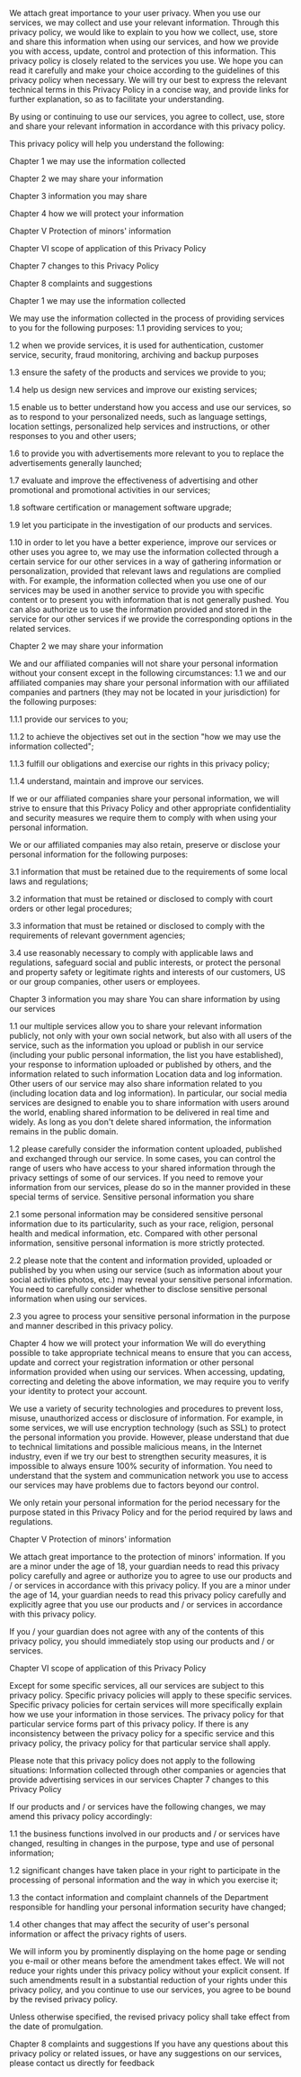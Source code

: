 

We attach great importance to your user privacy. When you use our services, we may collect and use your relevant information. Through this privacy policy, we would like to explain to you how we collect, use, store and share this information when using our services, and how we provide you with access, update, control and protection of this information. This privacy policy is closely related to the services you use. We hope you can read it carefully and make your choice according to the guidelines of this privacy policy when necessary. We will try our best to express the relevant technical terms in this Privacy Policy in a concise way, and provide links for further explanation, so as to facilitate your understanding.

By using or continuing to use our services, you agree to collect, use, store and share your relevant information in accordance with this privacy policy.

This privacy policy will help you understand the following:

Chapter 1 we may use the information collected

Chapter 2 we may share your information

Chapter 3 information you may share

Chapter 4 how we will protect your information

Chapter V Protection of minors' information

Chapter VI scope of application of this Privacy Policy

Chapter 7 changes to this Privacy Policy

Chapter 8 complaints and suggestions

Chapter 1 we may use the information collected

We may use the information collected in the process of providing services to you for the following purposes: 1.1 providing services to you;

1.2 when we provide services, it is used for authentication, customer service, security, fraud monitoring, archiving and backup purposes

1.3 ensure the safety of the products and services we provide to you;

1.4 help us design new services and improve our existing services;

1.5 enable us to better understand how you access and use our services, so as to respond to your personalized needs, such as language settings, location settings, personalized help services and instructions, or other responses to you and other users;

1.6 to provide you with advertisements more relevant to you to replace the advertisements generally launched;

1.7 evaluate and improve the effectiveness of advertising and other promotional and promotional activities in our services;

1.8 software certification or management software upgrade;

1.9 let you participate in the investigation of our products and services.

1.10 in order to let you have a better experience, improve our services or other uses you agree to, we may use the information collected through a certain service for our other services in a way of gathering information or personalization, provided that relevant laws and regulations are complied with. For example, the information collected when you use one of our services may be used in another service to provide you with specific content or to present you with information that is not generally pushed. You can also authorize us to use the information provided and stored in the service for our other services if we provide the corresponding options in the related services.

Chapter 2 we may share your information

We and our affiliated companies will not share your personal information without your consent except in the following circumstances: 1.1 we and our affiliated companies may share your personal information with our affiliated companies and partners (they may not be located in your jurisdiction) for the following purposes:

1.1.1 provide our services to you;

1.1.2 to achieve the objectives set out in the section "how we may use the information collected";

1.1.3 fulfill our obligations and exercise our rights in this privacy policy;

1.1.4 understand, maintain and improve our services.

If we or our affiliated companies share your personal information, we will strive to ensure that this Privacy Policy and other appropriate confidentiality and security measures we require them to comply with when using your personal information.

We or our affiliated companies may also retain, preserve or disclose your personal information for the following purposes:

3.1 information that must be retained due to the requirements of some local laws and regulations;

3.2 information that must be retained or disclosed to comply with court orders or other legal procedures;

3.3 information that must be retained or disclosed to comply with the requirements of relevant government agencies;

3.4 use reasonably necessary to comply with applicable laws and regulations, safeguard social and public interests, or protect the personal and property safety or legitimate rights and interests of our customers, US or our group companies, other users or employees.

Chapter 3 information you may share You can share information by using our services

1.1 our multiple services allow you to share your relevant information publicly, not only with your own social network, but also with all users of the service, such as the information you upload or publish in our service (including your public personal information, the list you have established), your response to information uploaded or published by others, and the information related to such information Location data and log information. Other users of our service may also share information related to you (including location data and log information). In particular, our social media services are designed to enable you to share information with users around the world, enabling shared information to be delivered in real time and widely. As long as you don't delete shared information, the information remains in the public domain.

1.2 please carefully consider the information content uploaded, published and exchanged through our service. In some cases, you can control the range of users who have access to your shared information through the privacy settings of some of our services. If you need to remove your information from our services, please do so in the manner provided in these special terms of service. Sensitive personal information you share

2.1 some personal information may be considered sensitive personal information due to its particularity, such as your race, religion, personal health and medical information, etc. Compared with other personal information, sensitive personal information is more strictly protected.

2.2 please note that the content and information provided, uploaded or published by you when using our service (such as information about your social activities photos, etc.) may reveal your sensitive personal information. You need to carefully consider whether to disclose sensitive personal information when using our services.

2.3 you agree to process your sensitive personal information in the purpose and manner described in this privacy policy.

Chapter 4 how we will protect your information We will do everything possible to take appropriate technical means to ensure that you can access, update and correct your registration information or other personal information provided when using our services. When accessing, updating, correcting and deleting the above information, we may require you to verify your identity to protect your account.

We use a variety of security technologies and procedures to prevent loss, misuse, unauthorized access or disclosure of information. For example, in some services, we will use encryption technology (such as SSL) to protect the personal information you provide. However, please understand that due to technical limitations and possible malicious means, in the Internet industry, even if we try our best to strengthen security measures, it is impossible to always ensure 100% security of information. You need to understand that the system and communication network you use to access our services may have problems due to factors beyond our control.

We only retain your personal information for the period necessary for the purpose stated in this Privacy Policy and for the period required by laws and regulations.

Chapter V Protection of minors' information

We attach great importance to the protection of minors' information. If you are a minor under the age of 18, your guardian needs to read this privacy policy carefully and agree or authorize you to agree to use our products and / or services in accordance with this privacy policy. If you are a minor under the age of 14, your guardian needs to read this privacy policy carefully and explicitly agree that you use our products and / or services in accordance with this privacy policy.

If you / your guardian does not agree with any of the contents of this privacy policy, you should immediately stop using our products and / or services.

Chapter VI scope of application of this Privacy Policy

Except for some specific services, all our services are subject to this privacy policy. Specific privacy policies will apply to these specific services. Specific privacy policies for certain services will more specifically explain how we use your information in those services. The privacy policy for that particular service forms part of this privacy policy. If there is any inconsistency between the privacy policy for a specific service and this privacy policy, the privacy policy for that particular service shall apply.

Please note that this privacy policy does not apply to the following situations: Information collected through other companies or agencies that provide advertising services in our services Chapter 7 changes to this Privacy Policy

If our products and / or services have the following changes, we may amend this privacy policy accordingly:

1.1 the business functions involved in our products and / or services have changed, resulting in changes in the purpose, type and use of personal information;

1.2 significant changes have taken place in your right to participate in the processing of personal information and the way in which you exercise it;

1.3 the contact information and complaint channels of the Department responsible for handling your personal information security have changed;

1.4 other changes that may affect the security of user's personal information or affect the privacy rights of users.

We will inform you by prominently displaying on the home page or sending you e-mail or other means before the amendment takes effect. We will not reduce your rights under this privacy policy without your explicit consent. If such amendments result in a substantial reduction of your rights under this privacy policy, and you continue to use our services, you agree to be bound by the revised privacy policy.

Unless otherwise specified, the revised privacy policy shall take effect from the date of promulgation.

Chapter 8 complaints and suggestions If you have any questions about this privacy policy or related issues, or have any suggestions on our services, please contact us directly for feedback
